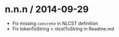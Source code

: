 
n.n.n / 2014-09-29
==================

 * Fix missing `concrete` in NLCST definition
 * Fix tokenToString > nlcstToString in Readme.md
